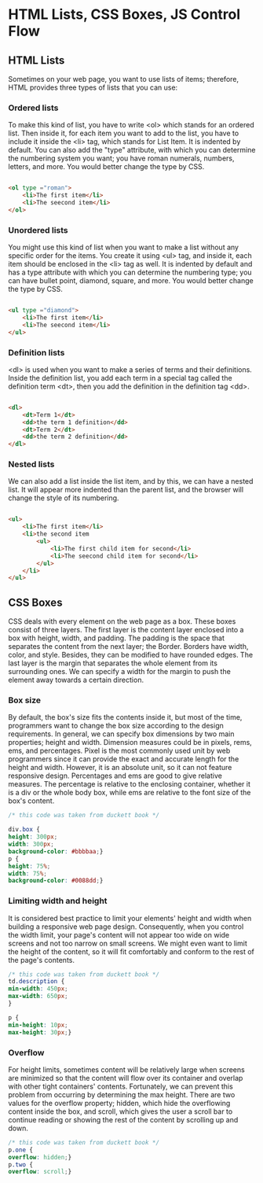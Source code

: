 # HTML Lists, CSS Boxes, JS Control Flow

## HTML Lists

Sometimes on your web page, you want to use lists of items; therefore, HTML provides three types of lists that you can use:

### Ordered lists

To make this kind of list, you have to write \<ol> which stands for an ordered list. Then inside it, for each item you want to add to the list, you have to include it inside the \<li> tag, which stands for List Item.
It is indented by default. You can also add the "type" attribute, with which you can determine the numbering system you want; you have roman numerals, numbers, letters, and more. You would better change the type by CSS.

```html

<ol type ="roman">
    <li>The first item</li>
    <li>The seecond item</li>
</ol>

```

### Unordered lists

You might use this kind of list when you want to make a list without any specific order for the items. You create it using \<ul> tag, and inside it, each item should be enclosed in the \<li> tag as well.
It is indented by default and has a type attribute with which you can determine the numbering type; you can have bullet point, diamond, square, and more. You would better change the type by CSS.

```html

<ul type ="diamond">
    <li>The first item</li>
    <li>The seecond item</li>
</ul>

```

### Definition lists

\<dl> is used when you want to make a series of terms and their definitions. Inside the definition list, you add each term in a special tag called the definition term \<dt>, then you add the definition in the definition tag \<dd>.

```html

<dl>
    <dt>Term 1</dt>
    <dd>the term 1 definition</dd>
    <dt>Term 2</dt>
    <dd>the term 2 definition</dd>
</dl>

```

### Nested lists

We can also add a list inside the list item, and by this, we can have a nested list. It will appear more indented than the parent list, and the browser will change the style of its numbering.


```html

<ul>
    <li>The first item</li>
    <li>the second item
        <ul>
            <li>The first child item for second</li>
            <li>The seecond child item for second</li>
        </ul>
    </li>
</ul>

```


## CSS Boxes

CSS deals with every element on the web page as a box. These boxes consist of three layers. The first layer is the content layer enclosed into a box with height, width, and padding. The padding is the space that separates the content from the next layer; the Border. Borders have width, color, and style. Besides, they can be modified to have rounded edges. The last layer is the margin that separates the whole element from its surrounding ones. We can specify a width for the margin to push the element away towards a certain direction.

### Box size

By default, the box's size fits the contents inside it, but most of the time, programmers want to change the box size according to the design requirements.
In general, we can specify box dimensions by two main properties; height and width. Dimension measures could be in pixels, rems, ems, and percentages. Pixel is the most commonly used unit by web programmers since it can provide the exact and accurate length for the height and width. However, it is an absolute unit, so it can not feature responsive design. Percentages and ems are good to give relative measures. The percentage is relative to the enclosing container, whether it is a div or the whole body box, while ems are relative to the font size of the box's content.

```css
/* this code was taken from duckett book */

div.box {
height: 300px;
width: 300px;
background-color: #bbbbaa;}
p {
height: 75%;
width: 75%;
background-color: #0088dd;}

```

### Limiting width and height

It is considered best practice to limit your elements' height and width when building a responsive web page design. Consequently, when you control the width limit, your page's content will not appear too wide on wide screens and not too narrow on small screens.
We might even want to limit the height of the content, so it will fit comfortably and conform to the rest of the page's contents.

```css
/* this code was taken from duckett book */
td.description {
min-width: 450px;
max-width: 650px;
}

p {
min-height: 10px;
max-height: 30px;}

```

### Overflow

For height limits, sometimes content will be relatively large when screens are minimized so that the content will flow over its container and overlap with other tight containers' contents. Fortunately, we can prevent this problem from occurring by determining the max height.
There are two values for the overflow property; hidden, which hide the overflowing content inside the box, and scroll, which gives the user a scroll bar to continue reading or showing the rest of the content by scrolling up and down.

```css
/* this code was taken from duckett book */
p.one {
overflow: hidden;}
p.two {
overflow: scroll;}

```
